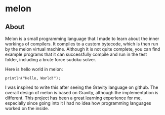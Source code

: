 # melon

## About
Melon is a small programming language that I made to learn about the inner workings of compilers. It compiles to a custom bytecode,
which is then run by the melon virtual machine. Although it is not quite complete, you can find example programs that it can successfully 
compile and run in the test folder, including a brute force sudoku solver.

Here is hello world in melon:
```
println("Hello, World!");
```

I was inspired to write this after seeing the Gravity language on github. The overall design of melon is based on Gravity, although the
implementation is different. This project has been a great learning experience for me, especially since going into it I had no idea
how programming languages worked on the inside.
